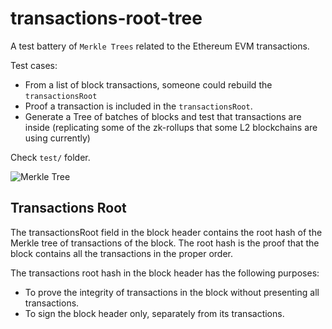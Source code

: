 # transactions-root-tree

A test battery of `Merkle Trees` related to the Ethereum EVM transactions.

Test cases:

- From a list of block transactions, someone could rebuild the `transactionsRoot`
- Proof a transaction is included in the `transactionsRoot`.
- Generate a Tree of batches of blocks and test that transactions are inside (replicating some of the zk-rollups that some L2 blockchains are using currently)

Check `test/` folder.

![Merkle Tree](https://bitcoin.eu/wp-content/uploads/2017/12/Hash_Tree.jpg)

## Transactions Root

The transactionsRoot field in the block header contains the root hash of the Merkle tree of transactions of the block. The root hash is the proof that the block contains all the transactions in the proper order.

The transactions root hash in the block header has the following purposes:

- To prove the integrity of transactions in the block without presenting all transactions.
- To sign the block header only, separately from its transactions.
